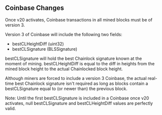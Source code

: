 Coinbase Changes
------------------------

Once v20 activates, Coinbase transactions in all mined blocks must be of version 3.

Version 3 of Coinbase will include the following two fields:
- bestCLHeightDiff (uint32)
- bestCLSignature (BLSSignature)

bestCLSignature will hold the best Chainlock signature known at the moment of mining.
bestCLHeightDiff is equal to the diff in heights from the mined block height to the actual Chainlocked block height.

Although miners are forced to include a version 3 Coinbase, the actual real-time best Chainlock signature isn't required as long as blocks contain a bestCLSignature equal to (or newer than) the previous block.

Note: Until the first bestCLSignature is included in a Coinbase once v20 activates, null bestCLSignature and bestCLHeightDiff values are perfectly valid.
